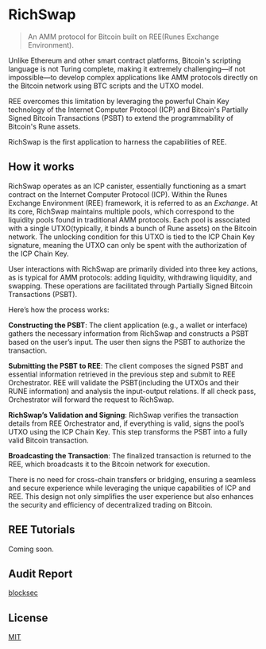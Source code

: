 # RichSwap

> An AMM protocol for Bitcoin built on REE(Runes Exchange Environment).

Unlike Ethereum and other smart contract platforms, Bitcoin's scripting language is not Turing complete, making it extremely challenging—if not impossible—to develop complex applications like AMM protocols directly on the Bitcoin network using BTC scripts and the UTXO model.

REE overcomes this limitation by leveraging the powerful Chain Key technology of the Internet Computer Protocol (ICP) and Bitcoin's Partially Signed Bitcoin Transactions (PSBT) to extend the programmability of Bitcoin's Rune assets.

RichSwap is the first application to harness the capabilities of REE.

## How it works

RichSwap operates as an ICP canister, essentially functioning as a smart contract on the Internet Computer Protocol (ICP). Within the Runes Exchange Environment (REE) framework, it is referred to as an _Exchange_. At its core, RichSwap maintains multiple pools, which correspond to the liquidity pools found in traditional AMM protocols. Each pool is associated with a single UTXO(typically, it binds a bunch of Rune assets) on the Bitcoin network. The unlocking condition for this UTXO is tied to the ICP Chain Key signature, meaning the UTXO can only be spent with the authorization of the ICP Chain Key.

User interactions with RichSwap are primarily divided into three key actions, as is typical for AMM protocols: adding liquidity, withdrawing liquidity, and swapping. These operations are facilitated through Partially Signed Bitcoin Transactions (PSBT).

Here’s how the process works:

**Constructing the PSBT**: The client application (e.g., a wallet or interface) gathers the necessary information from RichSwap and constructs a PSBT based on the user’s input. The user then signs the PSBT to authorize the transaction.

**Submitting the PSBT to REE**: The client composes the signed PSBT and essential information retrieved in the previous step and submit to REE Orchestrator. REE will validate the PSBT(including the UTXOs and their RUNE information) and analysis the input-output relations. If all check pass, Orchestrator will forward the request to RichSwap.

**RichSwap’s Validation and Signing**: RichSwap verifies the transaction details from REE Orchestrator and, if everything is valid, signs the pool’s UTXO using the ICP Chain Key. This step transforms the PSBT into a fully valid Bitcoin transaction.

**Broadcasting the Transaction**: The finalized transaction is returned to the REE, which broadcasts it to the Bitcoin network for execution.

There is no need for cross-chain transfers or bridging, ensuring a seamless and secure experience while leveraging the unique capabilities of ICP and REE. This design not only simplifies the user experience but also enhances the security and efficiency of decentralized trading on Bitcoin.

## REE Tutorials

Coming soon.

## Audit Report
[blocksec](./audit_report/blocksec_omnity_richswap_v1.0-signed.pdf)

## License
[MIT](LICENSE)
